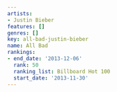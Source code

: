 ```yaml
---
artists:
- Justin Bieber
features: []
genres: []
key: all-bad-justin-bieber
name: All Bad
rankings:
- end_date: '2013-12-06'
  rank: 50
  ranking_list: Billboard Hot 100
  start_date: '2013-11-30'
---
```


